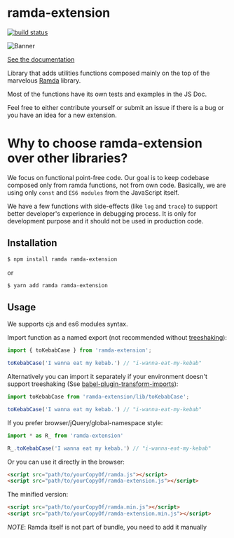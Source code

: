 # ramda-extension

[![build status](https://img.shields.io/travis/tommmyy/ramda-extension/master.svg?style=flat-square)](https://travis-ci.org/tommmyy/ramda-extension)

![Banner](/ramda_banner.gif)

[See the documentation](https://ramda-extension.firebaseapp.com)

Library that adds utilities functions composed mainly on the top of the marvelous [Ramda](http://ramdajs.com) library.

Most of the functions have its own tests and examples in the JS Doc.

Feel free to either contribute yourself or submit an issue if there is a bug or you have an idea for a new extension.

# Why to choose ramda-extension over other libraries?

We focus on functional point-free code. Our goal is to keep codebase composed only from ramda functions, not from own code. Basically, we are using only `const` and `ES6 modules` from the JavaScript itself.

We have a few functions with side-effects (like `log` and `trace`) to support better developer's experience in debugging process. It is only for development purpose and it should not be used in production code.

## Installation

```bash
$ npm install ramda ramda-extension
```

or

```bash
$ yarn add ramda ramda-extension
```

## Usage

We supports cjs and es6 modules syntax.

Import function as a named export (not recommended without [treeshaking](https://webpack.js.org/guides/tree-shaking/)):

```js
import { toKebabCase } from 'ramda-extension';

toKebabCase('I wanna eat my kebab.') // "i-wanna-eat-my-kebab"
```

Alternatively you can import it separately if your environment doesn't support treeshaking (Sse [babel-plugin-transform-imports](https://www.npmjs.com/package/babel-plugin-transform-imports)):

```js
import toKebabCase from 'ramda-extension/lib/toKebabCase';

toKebabCase('I wanna eat my kebab.') // "i-wanna-eat-my-kebab"
```

If you prefer browser/jQuery/global-namespace style:

```js
import * as R_ from 'ramda-extension'

R_.toKebabCase('I wanna eat my kebab.') // "i-wanna-eat-my-kebab"
```

Or you can use it directly in the browser:

```html
<script src="path/to/yourCopyOf/ramda.js"></script>
<script src="path/to/yourCopyOf/ramda-extension.js"></script>
```

The minified version:

```html
<script src="path/to/yourCopyOf/ramda.min.js"></script>
<script src="path/to/yourCopyOf/ramda-extension.min.js"></script>
```

_NOTE_: Ramda itself is not part of bundle, you need to add it manually
